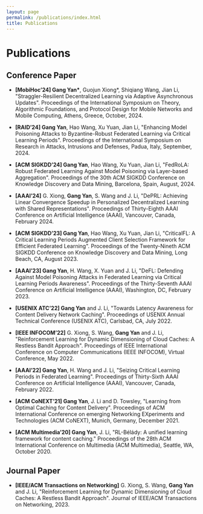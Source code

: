 ```yaml
---
layout: page
permalink: /publications/index.html
title: Publications
---
```


# Publications

## Conference Paper

- **[MobiHoc’24] Gang Yan\***, Guojun Xiong*, Shiqiang Wang, Jian Li, "Straggler-Resilient Decentralized Learning via Adaptive Asynchronous Updates". Proceedings of the International Symposium on Theory, Algorithmic Foundations, and Protocol Design for Mobile Networks and Mobile Computing, Athens, Greece, October, 2024.

- **[RAID’24] Gang Yan**, Hao Wang, Xu Yuan, Jian Li, "Enhancing Model Poisoning Attacks to Byzantine-Robust Federated Learning via Critical Learning Periods". Proceedings of the International Symposium on Research in Attacks, Intrusions and Defenses, Padua, Italy, September, 2024.

- **[ACM SIGKDD’24] Gang Yan**, Hao Wang, Xu Yuan, Jian Li, "FedRoLA: Robust Federated Learning Against Model Poisoning via Layer-based Aggregation". Proceedings of the 30th ACM SIGKDD Conference on Knowledge Discovery and Data Mining, Barcelona, Spain, August, 2024.

- **[AAAI’24]** G. Xiong, **Gang Yan**, S. Wang and J. Li, "DePRL: Achieving Linear Convergence Speedup in Personalized Decentralized Learning with Shared Representations". Proceedings of Thirty-Eighth AAAI Conference on Artificial Intelligence (AAAI), Vancouver, Canada, February 2024. 

- **[ACM SIGKDD’23] Gang Yan**, Hao Wang, Xu Yuan, Jian Li, "CriticalFL: A Critical Learning Periods Augmented Client Selection Framework for Efficient Federated Learning". Proceedings of the Twenty-Nineth ACM SIGKDD Conference on Knowledge Discovery and Data Mining, Long Beach, CA, August 2023. 

- **[AAAI’23] Gang Yan**, H. Wang, X. Yuan and J. Li, "DeFL: Defending Against Model Poisoning Attacks in Federated Learning via Critical Learning Periods Awareness". Proceedings of the Thirty-Seventh AAAI Conference on Artificial Intelligence (AAAI), Washington, DC, February 2023.

- **[USENIX ATC’22] Gang Yan** and J. Li, "Towards Latency Awareness for Content Delivery Network Caching". Proceedings of USENIX Annual Technical Conference (USENIX ATC), Carlsbad, CA, July 2022.

- **[IEEE INFOCOM’22]** G. Xiong, S. Wang, **Gang Yan** and J. Li, "Reinforcement Learning for Dynamic Dimensioning of Cloud Caches: A Restless Bandit Approach". Proceedings of IEEE International Conference on Computer Communications (IEEE INFOCOM), Virtual Conference, May 2022.

- **[AAAI’22] Gang Yan**, H. Wang and J. Li, "Seizing Critical Learning Periods in Federated Learning". Proceedings of Thirty-Sixth AAAI Conference on Artificial Intelligence (AAAI), Vancouver, Canada, February 2022.

- **[ACM CoNEXT’21] Gang Yan**, J. Li and D. Towsley, "Learning from Optimal Caching for Content Delivery". Proceedings of ACM International Conference on emerging Networking EXperiments and Technologies (ACM CoNEXT), Munich, Germany, December 2021.

- **[ACM Multimedia’20] Gang Yan**, J. Li, "RL-Bélády: A unified learning framework for content caching." Proceedings of the 28th ACM International Conference on Multimedia (ACM Multimedia), Seattle, WA, October 2020.


## Journal Paper

- **[IEEE/ACM Transactions on Networking]** G. Xiong, S. Wang, **Gang Yan** and J. Li, "Reinforcement Learning for Dynamic Dimensioning of Cloud Caches: A Restless Bandit Approach". Journal of IEEE/ACM Transactions on Networking, 2023. 

